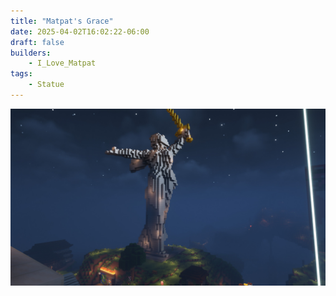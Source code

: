 ```yaml
---
title: "Matpat's Grace"
date: 2025-04-02T16:02:22-06:00
draft: false
builders:
    - I_Love_Matpat
tags:
    - Statue
---
```


![Matpat's Statue](statue.jpg)
